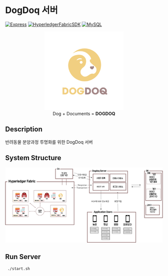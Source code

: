 # DogDoq 서버

[![Express](https://img.shields.io/badge/Express-4.16.4-green.svg)](https://expressjs.com/ko/)
[![HyperledgerFabricSDK](https://img.shields.io/badge/Hyperledger--Fabric--SDK-1.4.0-blue.svg)](https://fabric-sdk-node.github.io/release-1.4/index.html)
[![MySQL](https://img.shields.io/badge/MySQL-14.14-orange.svg)](https://www.mysql.com/)

<p align="center" >
<img src="./images/dogdoq-logo.png" width="50%" height="50%" margin-bottom=100px>
 <br/>
Dog + Documents = <b>DOGDOQ</b>
</p>

 Description
 -----------
 반려동물 분양과정 투명화를 위한 DogDoq 서버
 
 System Structure
 -----------------
![ServerImage](./images/dogdoq-server-image.png)

 Run Server
 -------------
```bash
 ./start.sh
```
